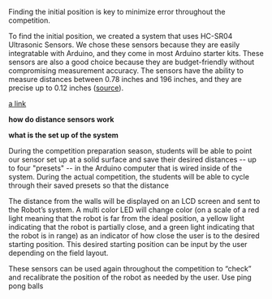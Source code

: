 Finding the initial position is key to minimize error throughout the competition.

To find the initial position, we created a system that uses HC-SR04 Ultrasonic Sensors. We chose these sensors because they are easily integratable with Arduino, and they come in most Arduino starter kits. These sensors are also a good choice because they are budget-friendly without compromising measurement accuracy. The sensors have the ability to measure distances between 0.78 inches and 196 inches, and they are precise up to 0.12 inches ([source](https://www.amazon.com/Smraza-Ultrasonic-Distance-Mounting-Duemilanove/dp/B01JG09DCK/ref=sr_1_3?dchild=1&keywords=hcsr04+ultrasonic+sensor&qid=1611768243&sr=8-3)).

[a link](https://github.com/user/repo/blob/branch/other_file.md)

**how do distance sensors work**

**what is the set up of the system**

During the competition preparation season, students will be able to point our sensor set up at a solid surface and save their desired distances -- up to four "presets" -- in the Arduino computer that is wired inside of the system. During the actual competition, the students will be able to cycle through their saved presets so that the distance 

The distance from the walls will be displayed on an LCD screen and sent to the Robot’s system. A multi color LED will change color (on a scale of a red light meaning that the robot is far from the ideal position, a yellow light indicating that the robot is partially close, and a green light indicating that the robot is in range) as an indicator of how close the user is to the desired starting position. This desired starting position can be input by the user depending on the field layout.

These sensors can be used again throughout the competition to “check” and recalibrate the position of the robot as needed by the user.
Use ping pong balls
